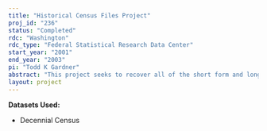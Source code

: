 ```yaml
---
title: "Historical Census Files Project"
proj_id: "236"
status: "Completed"
rdc: "Washington"
rdc_type: "Federal Statistical Research Data Center"
start_year: "2001"
end_year: "2003"
pi: "Todd K Gardner"
abstract: "This project seeks to recover all of the short form and long form microdata from the 1960, 1970, 1980, 1990 and 2000 decennial censuses and convert them to a unified modern computer environment.  When the project is completed, these data will be available within the Census Bureau and to qualified researchers.  In collaboration with the Center for Economic Studies (CES), we seek to make these files available within the Census Bureau for research purposes and for special tabulations.  To facilitate data extraction and to make time-series analysis easier, we plan to harmonize the data.  We also hope to develop an interface that will allow special tabulations and data extraction to be automated.  "
layout: project
---
```


**Datasets Used:**

  - Decennial Census 

